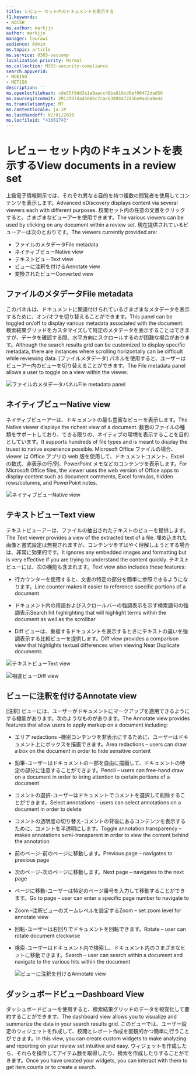```yaml
---
title: レビュー セット内のドキュメントを表示する
f1.keywords:
- NOCSH
ms.author: markjjo
author: markjjo
manager: laurawi
audience: Admin
ms.topic: article
ms.service: O365-seccomp
localization_priority: Normal
ms.collection: M365-security-compliance
search.appverid:
- MOE150
- MET150
description: ''
ms.openlocfilehash: cde55f9dd3a1a9aacc48ba816cd0ef00472dad56
ms.sourcegitcommit: 2913fd74ad5086c7cac6388447285be9aa5a8e44
ms.translationtype: MT
ms.contentlocale: ja-JP
ms.lasthandoff: 02/01/2020
ms.locfileid: "41661743"
---
```

# <a name="view-documents-in-a-review-set"></a><span data-ttu-id="0c17b-102">レビュー セット内のドキュメントを表示する</span><span class="sxs-lookup"><span data-stu-id="0c17b-102">View documents in a review set</span></span>

<span data-ttu-id="0c17b-103">上級電子情報開示では、それぞれ異なる目的を持つ複数の閲覧者を使用してコンテンツを表示します。</span><span class="sxs-lookup"><span data-stu-id="0c17b-103">Advanced eDiscovery displays content via several viewers each with different purposes.</span></span> <span data-ttu-id="0c17b-104">校閲セット内の任意の文書をクリックすると、さまざまなビューアーを使用できます。</span><span class="sxs-lookup"><span data-stu-id="0c17b-104">The various viewers can be used by clicking on any document within a review set.</span></span> <span data-ttu-id="0c17b-105">現在提供されているビューアーは次のとおりです。</span><span class="sxs-lookup"><span data-stu-id="0c17b-105">The viewers currently provided are:</span></span>

- <span data-ttu-id="0c17b-106">ファイルのメタデータ</span><span class="sxs-lookup"><span data-stu-id="0c17b-106">File metadata</span></span>
- <span data-ttu-id="0c17b-107">ネイティブビュー</span><span class="sxs-lookup"><span data-stu-id="0c17b-107">Native view</span></span>
- <span data-ttu-id="0c17b-108">テキストビュー</span><span class="sxs-lookup"><span data-stu-id="0c17b-108">Text view</span></span>
- <span data-ttu-id="0c17b-109">ビューに注釈を付ける</span><span class="sxs-lookup"><span data-stu-id="0c17b-109">Annotate view</span></span>
- <span data-ttu-id="0c17b-110">変換されたビュー</span><span class="sxs-lookup"><span data-stu-id="0c17b-110">Converted view</span></span>

## <a name="file-metadata"></a><span data-ttu-id="0c17b-111">ファイルのメタデータ</span><span class="sxs-lookup"><span data-stu-id="0c17b-111">File metadata</span></span>

<span data-ttu-id="0c17b-112">このパネルは、ドキュメントに関連付けられているさまざまなメタデータを表示するために、オン/オフを切り替えることができます。</span><span class="sxs-lookup"><span data-stu-id="0c17b-112">This panel can be toggled on/off to display various metadata associated with the document.</span></span> <span data-ttu-id="0c17b-113">検索結果グリッドをカスタマイズして特定のメタデータを表示することはできますが、データを確認する間、水平方向にスクロールするのが困難な場合があります。</span><span class="sxs-lookup"><span data-stu-id="0c17b-113">Although the search results grid can be customized to display specific metadata, there are instances where scrolling horizontally can be difficult while reviewing data.</span></span> <span data-ttu-id="0c17b-114">[ファイルメタデータ] パネルを使用すると、ユーザーはビューアー内のビューを切り替えることができます。</span><span class="sxs-lookup"><span data-stu-id="0c17b-114">The File metadata panel allows a user to toggle on a view within the viewer.</span></span>

![<span data-ttu-id="0c17b-115">ファイルのメタデータパネル</span><span class="sxs-lookup"><span data-stu-id="0c17b-115">File metadata panel</span></span>
](media/Reviewimage2.png)

## <a name="native-view"></a><span data-ttu-id="0c17b-116">ネイティブビュー</span><span class="sxs-lookup"><span data-stu-id="0c17b-116">Native view</span></span>

<span data-ttu-id="0c17b-117">ネイティブビューアーは、ドキュメントの最も豊富なビューを表示します。</span><span class="sxs-lookup"><span data-stu-id="0c17b-117">The Native viewer displays the richest view of a document.</span></span> <span data-ttu-id="0c17b-118">数百のファイルの種類をサポートしており、できる限りの、ネイティブの環境を表示することを目的としています。</span><span class="sxs-lookup"><span data-stu-id="0c17b-118">It supports hundreds of file types and is meant to display the truest to native experience possible.</span></span> <span data-ttu-id="0c17b-119">Microsoft Office ファイルの場合、viewer は Office アプリの web 版を使用して、ドキュメントコメント、Excel の数式、非表示の行/列、PowerPoint メモなどのコンテンツを表示します。</span><span class="sxs-lookup"><span data-stu-id="0c17b-119">For Microsoft Office files, the viewer uses the web version of Office apps to display content such as document comments, Excel formulas, hidden rows/columns, and PowerPoint notes.</span></span>

![<span data-ttu-id="0c17b-120">ネイティブビュー</span><span class="sxs-lookup"><span data-stu-id="0c17b-120">Native view</span></span>
](media/Reviewimage3.png)

## <a name="text-view"></a><span data-ttu-id="0c17b-121">テキストビュー</span><span class="sxs-lookup"><span data-stu-id="0c17b-121">Text view</span></span>

<span data-ttu-id="0c17b-122">テキストビューアーは、ファイルの抽出されたテキストのビューを提供します。</span><span class="sxs-lookup"><span data-stu-id="0c17b-122">The Text viewer provides a view of the extracted text of a file.</span></span> <span data-ttu-id="0c17b-123">埋め込まれた画像と書式設定は無視されますが、コンテンツをすばやく理解しようとする場合は、非常に効果的です。</span><span class="sxs-lookup"><span data-stu-id="0c17b-123">It ignores any embedded images and formatting but is very effective if you are trying to understand the content quickly.</span></span> <span data-ttu-id="0c17b-124">テキストビューには、次の機能も含まれます。</span><span class="sxs-lookup"><span data-stu-id="0c17b-124">Text view also includes these features:</span></span>

  - <span data-ttu-id="0c17b-125">行カウンターを使用すると、文書の特定の部分を簡単に参照できるようになります。</span><span class="sxs-lookup"><span data-stu-id="0c17b-125">Line counter makes it easier to reference specific portions of a document</span></span>

  - <span data-ttu-id="0c17b-126">ドキュメント内の用語およびスクロールバーの強調表示を示す検索語句の強調表示</span><span class="sxs-lookup"><span data-stu-id="0c17b-126">Search hit highlighting that will highlight terms within the document as well as the scrollbar</span></span>

  - <span data-ttu-id="0c17b-127">Diff ビューは、重複するドキュメントを表示するときにテキストの違いを強調表示する比較ビューを提供します。</span><span class="sxs-lookup"><span data-stu-id="0c17b-127">Diff view provides a comparison view that highlights textual differences when viewing Near Duplicate documents</span></span>

![<span data-ttu-id="0c17b-128">テキストビュー</span><span class="sxs-lookup"><span data-stu-id="0c17b-128">Text view</span></span>
](media/Reviewimage4.png)

![<span data-ttu-id="0c17b-129">相違ビュー</span><span class="sxs-lookup"><span data-stu-id="0c17b-129">Diff view</span></span>
](media/Reviewimage5.png)

## <a name="annotate-view"></a><span data-ttu-id="0c17b-130">ビューに注釈を付ける</span><span class="sxs-lookup"><span data-stu-id="0c17b-130">Annotate view</span></span>

<span data-ttu-id="0c17b-131">[注釈] ビューには、ユーザーがドキュメントにマークアップを適用できるようにする機能があります。次のようなものがあります。</span><span class="sxs-lookup"><span data-stu-id="0c17b-131">The Annotate view provides features that allow users to apply markup on a document including:</span></span>

  - <span data-ttu-id="0c17b-132">エリア redactions –機密コンテンツを非表示にするために、ユーザーはドキュメント上にボックスを描画できます。</span><span class="sxs-lookup"><span data-stu-id="0c17b-132">Area redactions – users can draw a box on the document in order to hide sensitive content</span></span>

  - <span data-ttu-id="0c17b-133">鉛筆-ユーザーはドキュメントの一部を自由に描画して、ドキュメントの特定の部分に注意することができます。</span><span class="sxs-lookup"><span data-stu-id="0c17b-133">Pencil – users can free-hand draw on a document in order to bring attention to certain portions of a document</span></span>

  - <span data-ttu-id="0c17b-134">コメントの選択-ユーザーはドキュメントでコメントを選択して削除することができます。</span><span class="sxs-lookup"><span data-stu-id="0c17b-134">Select annotations - users can select annotations on a document in order to delete</span></span>

  - <span data-ttu-id="0c17b-135">コメントの透明度の切り替え-コメントの背後にあるコンテンツを表示するために、コメントを半透明にします。</span><span class="sxs-lookup"><span data-stu-id="0c17b-135">Toggle annotation transparency – makes annotations semi-transparent in order to view the content behind the annotation</span></span>

  - <span data-ttu-id="0c17b-136">前のページ-前のページに移動します。</span><span class="sxs-lookup"><span data-stu-id="0c17b-136">Previous page – navigates to previous page</span></span>

  - <span data-ttu-id="0c17b-137">次のページ-次のページに移動します。</span><span class="sxs-lookup"><span data-stu-id="0c17b-137">Next page – navigates to the next page</span></span>

  - <span data-ttu-id="0c17b-138">ページに移動-ユーザーは特定のページ番号を入力して移動することができます。</span><span class="sxs-lookup"><span data-stu-id="0c17b-138">Go to page – user can enter a specific page number to navigate to</span></span>

  - <span data-ttu-id="0c17b-139">Zoom –注釈ビューのズームレベルを設定する</span><span class="sxs-lookup"><span data-stu-id="0c17b-139">Zoom – set zoom level for annotate view</span></span>

  - <span data-ttu-id="0c17b-140">回転-ユーザーは右回りでドキュメントを回転できます。</span><span class="sxs-lookup"><span data-stu-id="0c17b-140">Rotate – user can rotate document clockwise</span></span>

  - <span data-ttu-id="0c17b-141">検索-ユーザーはドキュメント内で検索し、ドキュメント内のさまざまなヒットに移動できます。</span><span class="sxs-lookup"><span data-stu-id="0c17b-141">Search – user can search within a document and navigate to the various hits within the document</span></span>
    
    ![<span data-ttu-id="0c17b-142">ビューに注釈を付ける</span><span class="sxs-lookup"><span data-stu-id="0c17b-142">Annotate view</span></span>
    ](media/Reviewimage1.png)

## <a name="dashboard-view"></a><span data-ttu-id="0c17b-143">ダッシュボードビュー</span><span class="sxs-lookup"><span data-stu-id="0c17b-143">Dashboard View</span></span> 
<span data-ttu-id="0c17b-144">ダッシュボードビューを使用すると、検索結果グリッドのデータを視覚化して要約することができます。</span><span class="sxs-lookup"><span data-stu-id="0c17b-144">The dashboard view allows you to visualize and summarize the data in your search results grid.</span></span> <span data-ttu-id="0c17b-145">このビューでは、ユーザー設定のウィジェットを作成して、校閲とレポート作成を直観的かつ簡単に行うことができます。</span><span class="sxs-lookup"><span data-stu-id="0c17b-145">In this view, you can create custom widgets to make analyzing and reporting on your review set intuitive and easy.</span></span> <span data-ttu-id="0c17b-146">ウィジェットを作成したら、それらを操作してアイテム数を取得したり、検索を作成したりすることができます。</span><span class="sxs-lookup"><span data-stu-id="0c17b-146">Once you have created your widgets, you can interact with them to get item counts or to create a search.</span></span> 
